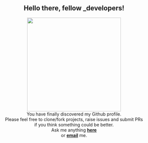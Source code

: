 <div align="center">
  <h2> Hello there, fellow _developers! 
    <img="https://im4.ezgif.com/tmp/ezgif-4-e2318e4e88.gif"></h2>
</div>


<div align="center" width="50">
  <img src="https://im4.ezgif.com/tmp/ezgif-4-e2318e4e88.gif" width="300"/>
</div>

<div align="center">
You have finally discovered my Github profile.<br>
Please feel free to clone/fork projects, raise issues and submit PRs <br>if you think something could be better. <br>
Ask me anything <a href="https://github.com/hdimmfh/hdimmfh/issues/new"><b>here</b></a><br>
or <a href="mailto:audtn256699@gmail.com"><b>email</b></a> me.
</div>
